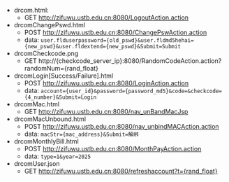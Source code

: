 - drcom.html:
  - GET http://zifuwu.ustb.edu.cn:8080/LogoutAction.action
- drcomChangePswd.html
  - POST http://zifuwu.ustb.edu.cn:8080/ChangePswAction.action
  - data: `user.flduserpassword={old_pswd}&user.fldmd5hehai={new_pswd}&user.fldextend={new_pswd}&Submit=Submit`
- drcomCheckcode.png
  - GET http://{checkcode_server_ip}:8080/RandomCodeAction.action?randomNum={rand_float}
- drcomLogin[Success/Failure].html
  - POST http://zifuwu.ustb.edu.cn:8080/LoginAction.action
  - data: `account={user_id}&password={password_md5}&code=&checkcode={4_number}&Submit=Login`
- drcomMac.html
  - GET http://zifuwu.ustb.edu.cn:8080/nav_unBandMacJsp
- drcomMacUnbound.html
  - POST http://zifuwu.ustb.edu.cn:8080/nav_unbindMACAction.action
  - data: `macStr={mac_address}&Submit=解绑`
- drcomMonthlyBill.html
  - POST http://zifuwu.ustb.edu.cn:8080/MonthPayAction.action
  - data: `type=1&year=2025`
- drcomUser.json
  - GET http://zifuwu.ustb.edu.cn:8080/refreshaccount?t={rand_float}
